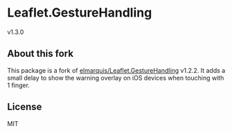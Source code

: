 # Leaflet.GestureHandling

v1.3.0

## About this fork
This package is a fork of [elmarquis/Leaflet.GestureHandling](https://github.com/elmarquis/Leaflet.GestureHandling) v1.2.2.
It adds a small delay to show the warning overlay on iOS devices when touching with 1 finger.

## License

MIT
